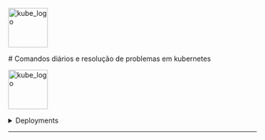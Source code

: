 <p align="left"><img src="https://www.vectorlogo.zone/logos/kubernetes/kubernetes-icon.svg" width="80" alt="kube_logo"></p> # Comandos diários e resolução de problemas em kubernetes

<p align="left"><img src="https://www.vectorlogo.zone/logos/kubernetes/kubernetes-icon.svg" width="80" alt="kube_logo"></p>

<details>

<summary>Deployments</summary>

- [Deployment commands](deployments/README.md#deployment-commands)

</details>

---